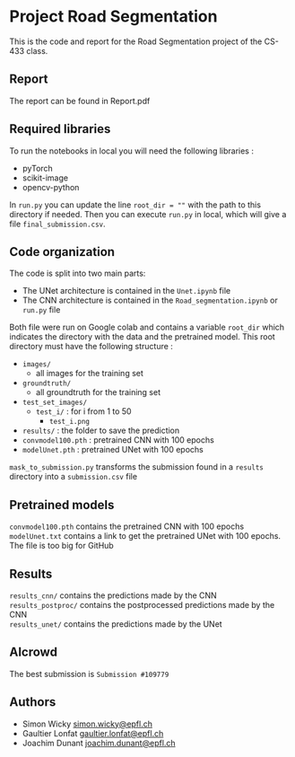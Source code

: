 # Project Road Segmentation

This is the code and report for the Road Segmentation project of the CS-433 class.

## Report

The report can be found in Report.pdf

## Required libraries
To run the notebooks in local you will need the following libraries :
 -  pyTorch
 -  scikit-image
 -  opencv-python
 
 In `run.py` you can update the line `root_dir = ""` with the path to this directory if needed.
 Then you can execute `run.py` in local, which will give a file `final_submission.csv`.
 
## Code organization

The code is split into two main parts:
* The UNet architecture is contained in the `Unet.ipynb` file
* The CNN architecture is contained in the `Road_segmentation.ipynb` or `run.py` file

Both file were run on Google colab and contains a variable `root_dir` which indicates the directory with the data and the pretrained model. This root directory must have the following structure :
- `images/`
    - all images for the training set
- `groundtruth/`
    - all groundtruth for the training set
- `test_set_images/`  
    - `test_i/` : for i from 1 to 50
        - `test_i.png`
- `results/` : the folder to save the prediction
- `convmodel100.pth` : pretrained CNN with 100 epochs
- `modelUnet.pth` : pretrained UNet with 100 epochs

`mask_to_submission.py` transforms the submission found in a `results` directory into a `submission.csv` file

## Pretrained models
`convmodel100.pth` contains the pretrained CNN with 100 epochs
`modelUnet.txt` contains a link to get the pretrained UNet with 100 epochs. The file is too big for GitHub


## Results

`results_cnn/` contains the predictions made by the CNN  
`results_postproc/` contains the postprocessed predictions made by the CNN  
`results_unet/` contains the predictions made by the UNet  

## AIcrowd

The best submission is `Submission #109779`

## Authors

- Simon Wicky simon.wicky@epfl.ch
- Gaultier Lonfat gaultier.lonfat@epfl.ch
- Joachim Dunant joachim.dunant@epfl.ch
